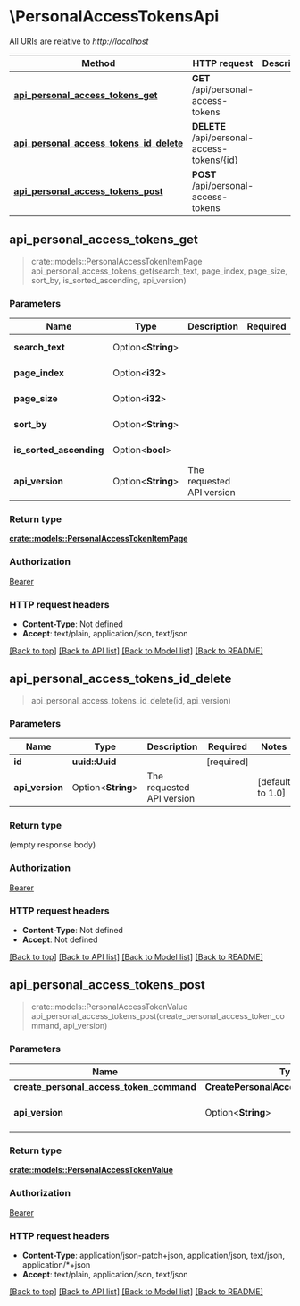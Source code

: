 # \PersonalAccessTokensApi

All URIs are relative to *http://localhost*

Method | HTTP request | Description
------------- | ------------- | -------------
[**api_personal_access_tokens_get**](PersonalAccessTokensApi.md#api_personal_access_tokens_get) | **GET** /api/personal-access-tokens | 
[**api_personal_access_tokens_id_delete**](PersonalAccessTokensApi.md#api_personal_access_tokens_id_delete) | **DELETE** /api/personal-access-tokens/{id} | 
[**api_personal_access_tokens_post**](PersonalAccessTokensApi.md#api_personal_access_tokens_post) | **POST** /api/personal-access-tokens | 



## api_personal_access_tokens_get

> crate::models::PersonalAccessTokenItemPage api_personal_access_tokens_get(search_text, page_index, page_size, sort_by, is_sorted_ascending, api_version)


### Parameters


Name | Type | Description  | Required | Notes
------------- | ------------- | ------------- | ------------- | -------------
**search_text** | Option<**String**> |  |  |[default to ]
**page_index** | Option<**i32**> |  |  |[default to 0]
**page_size** | Option<**i32**> |  |  |[default to 50]
**sort_by** | Option<**String**> |  |  |[default to CreatedAt]
**is_sorted_ascending** | Option<**bool**> |  |  |[default to false]
**api_version** | Option<**String**> | The requested API version |  |[default to 1.0]

### Return type

[**crate::models::PersonalAccessTokenItemPage**](PersonalAccessTokenItemPage.md)

### Authorization

[Bearer](../README.md#Bearer)

### HTTP request headers

- **Content-Type**: Not defined
- **Accept**: text/plain, application/json, text/json

[[Back to top]](#) [[Back to API list]](../README.md#documentation-for-api-endpoints) [[Back to Model list]](../README.md#documentation-for-models) [[Back to README]](../README.md)


## api_personal_access_tokens_id_delete

> api_personal_access_tokens_id_delete(id, api_version)


### Parameters


Name | Type | Description  | Required | Notes
------------- | ------------- | ------------- | ------------- | -------------
**id** | **uuid::Uuid** |  | [required] |
**api_version** | Option<**String**> | The requested API version |  |[default to 1.0]

### Return type

 (empty response body)

### Authorization

[Bearer](../README.md#Bearer)

### HTTP request headers

- **Content-Type**: Not defined
- **Accept**: Not defined

[[Back to top]](#) [[Back to API list]](../README.md#documentation-for-api-endpoints) [[Back to Model list]](../README.md#documentation-for-models) [[Back to README]](../README.md)


## api_personal_access_tokens_post

> crate::models::PersonalAccessTokenValue api_personal_access_tokens_post(create_personal_access_token_command, api_version)


### Parameters


Name | Type | Description  | Required | Notes
------------- | ------------- | ------------- | ------------- | -------------
**create_personal_access_token_command** | [**CreatePersonalAccessTokenCommand**](CreatePersonalAccessTokenCommand.md) |  | [required] |
**api_version** | Option<**String**> | The requested API version |  |[default to 1.0]

### Return type

[**crate::models::PersonalAccessTokenValue**](PersonalAccessTokenValue.md)

### Authorization

[Bearer](../README.md#Bearer)

### HTTP request headers

- **Content-Type**: application/json-patch+json, application/json, text/json, application/*+json
- **Accept**: text/plain, application/json, text/json

[[Back to top]](#) [[Back to API list]](../README.md#documentation-for-api-endpoints) [[Back to Model list]](../README.md#documentation-for-models) [[Back to README]](../README.md)

